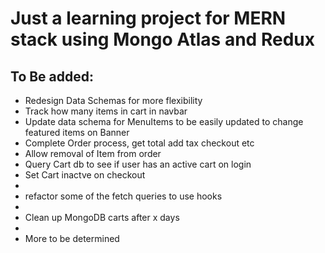 # Just a learning project for MERN stack using Mongo Atlas and Redux

## To Be added:
- Redesign Data Schemas for more flexibility
- Track how many items in cart in navbar
- Update data schema for MenuItems to be easily updated to change featured items on Banner
- Complete Order process, get total add tax checkout etc
- Allow removal of Item from order
- Query Cart db to see if user has an active cart on login
- Set Cart inactve on checkout
-
- refactor some of the fetch queries to use hooks
-
- Clean up MongoDB carts after x days
-
- More to be determined

